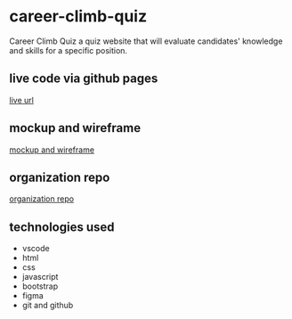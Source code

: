 # career-climb-quiz

Career Climb Quiz a quiz website that will evaluate candidates' knowledge and skills for a specific position.

## live code via github pages

[live url](https://faresmohalhel.github.io/career-climb-quiz-project/)

## mockup and wireframe

[mockup and wireframe](https://www.figma.com/file/TUOIMfyykxu4TbZQvcAfbL/CCQ---wireframe%2Fmockup?node-id=25-58&t=a62CkK0AIr56uQl5-0)

## organization repo

[organization repo](https://github.com/ZarqaC2P3G3/career-climb-quiz)

## technologies used

- vscode
- html
- css
- javascript
- bootstrap
- figma
- git and github
